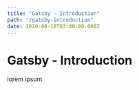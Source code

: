 ```yaml
---
title: "Gatsby - Introduction"
path: "/gatsby-introduction"
date: 2020-08-18T03:00:00.000Z
---
```


# Gatsby - Introduction

lorem ipsum
